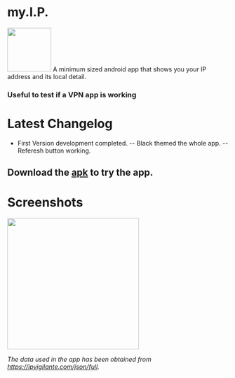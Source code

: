 # my.I.P.
<img src="https://github.com/visnkmr/my.I.P./blob/master/ip.png" width="100">
A minimum sized android app that shows you your IP address and its local detail.

### Useful to test if a VPN app is working

# Latest Changelog
- First Version development completed.
-- Black themed the whole app.
-- Referesh button working.

## Download the [apk](https://github.com/visnkmr/my.I.P./raw/master/my.i.p.apk) to try the app.

# Screenshots
<img src="https://github.com/visnkmr/my.I.P./blob/master/photo_2017-07-30_23-35-43.jpg" width="300">

*The data used in the app has been obtained from https://ipvigilante.com/json/full.*



